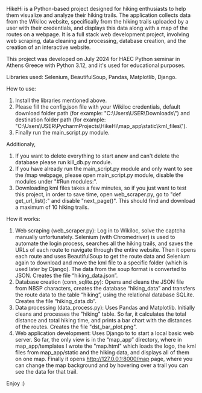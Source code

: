 HikeHi is a Python-based project designed for hiking enthusiasts to help them visualize and analyze their hiking trails. The application collects data from the Wikiloc website, specifically from the hiking trails uploaded by a user with their credentials, and displays this data along with a map of the routes on a webpage. It is a full stack web development project, involving web scraping, data cleaning and processing, database creation, and the creation of an interactive website. 

This project was developed on July 2024 for HAEC Python seminar in Athens Greece with Python 3.12, and it's used for educational purposes.

Libraries used:
Selenium, BeautifulSoup, Pandas, Matplotlib, Django.

How to use:
1. Install the libraries mentioned above.
2. Please fill the config.json file with your Wikiloc credentials, default download folder path (for example: "C:\\Users\\USER\\Downloads\\") and destination folder path (for example: "C:\\Users\\USER\\PycharmProjects\\HikeHi\\map_app\\static\\kml_files\\").
3. Finally run the main_script.py module.

Additionaly, 
1. If you want to delete everything to start anew and can't delete the database please run kill_db.py module.
2. If you have already run the main_script.py module and only want to see the /map webpage, please open main_script.py module, disable the modules under "#Run modules:".
3. Downloading kml files takes a few minutes, so if you just want to test this project, in order to save time, open web_scraper.py, go to "def get_url_list():" and disable "next_page()". This should find and download a maximum of 10 hiking trails.

How it works:
1. Web scraping (web_scraper.py):
Log in to Wikiloc, solve the captcha manually unfortunately. Selenium (with Chromedriver) is used to automate the login process, searches all the hiking trails, and saves the URLs of each route to navigate through the entire website. Then it opens each route and uses BeautifulSoup to get the route data and Selenium again to download and move the kml file to a specific folder (which is used later by Django). The data from the soup format is converted to JSON.
Creates the file “hiking_data.json”.
2. Database creation (conn_sqlite.py):
Opens and cleans the JSON file from NBSP characters, creates the database “hiking_data” and transfers the route data to the table “hiking”, using the relational database SQLite.
Creates the file “hiking_data.db”.
3. Data processing (data_process.py):
Uses Pandas and Matplotlib. Initially cleans and processes the "hiking" table. So far, it calculates the total distance and total hiking time, and prints a bar chart with the distances of the routes.
Creates the file "dst_bar_plot.png".
4. Web application development:
Uses Django to to start a local basic web server. So far, the only view is in the “map_app” directory, where in map_app/templates I wrote the "map.html" which loads the logo, the kml files from map_app/static and the hiking data, and displays all of them on one map. Finally it opens http://127.0.0.1:8000/map page, where you can change the map background and by hovering over a trail you can see the data for that trail. 

Enjoy :)
